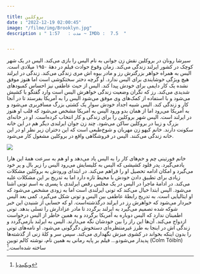 ```yaml
---

title: بروکلین
date : "2022-12-19 02:00:45"
image: "/filme/img/Brooklyn.jpg"
description : " مدت :	1:57 ~ IMDb :  7.5  "


---
```



سیرشا رونان در بروکلین نقش زن جوانی به نام الیس را بازی می‌کند. الیس در یک شهر کوچک در کشور ایرلند زندگی می‌کند. زمان وقوع حوادث فیلم در دههٔ ۱۹۵۰ میلادی است. الیس به همراه خواهر بزرگترش رز و مادر بیوه اش مری زندگی می‌کند. زندگی در ایرلند هیچ ویژگی خوشایندی برای الیس ندارد. او گرچه دختر سختکوشی است اما هنوز موفق نشده یک کار دایمی برای خودش پیدا کند. الیس از حیث عاطفی نیز احساس کمبودهای شدیدی می‌کند. رز که نگران وضعیت زندگی خواهرش الیس است وارد گقتگو با کشیش می‌شود و با استفاده از کمک‌های وی موفق می‌شود الیس را به آمریکا بفرستد تا در آنجا کار و زندگی کند. الیس شبیه اجداد خودش سوار یک کشتی بزرگ مسافربری می‌شود و به آمریکا می‌رود اما از همان بدو ورود الیس به آمریکا مشخص می‌شود که قلب او هنوز در ایرلند است. الیس شهر بروکلین را برای زندگی و کار انتخاب کرده‌است. او در خانه‌ای بزرگ و زیبا در بروکلین ساکن می‌شود. چند زن جوان ایرلندی دیگر هم در این خانه سکونت دارند. خانم کیهو زن مهربان و شوخ‌طبعی است که این دختران زیر نظر او در این خانه زندگی می‌کنند. الیس در فروشگاهی واقع در بروکلین مشغول کار می‌شود. 

![](/filme/img/Brooklyn01.jpg)

خانم فورتینی چم و خم‌های کار را به الیس یاد می‌دهد و او هم به سرعت همهٔ این هارا یادمی‌گیرد. پدر فلود کشیشی که الیس به کلیسایش می‌رود الیس را زیر بال و پر خود می‌گیرد و امکان ادامه تحصیل او را فراهم می‌کند. در ابتدای ورودش به بروکلین مشکلات زیادی برای تطبیق دادن خودش با محیط تازه دارد اما به تدریج بر این مشکلات غلبه می‌کند. در ادامهٔ ماجرا در الیس در یک مجلس رقص ایرلندی با پسری به اسم تونی آشنا می‌شود. الیس ابتدا خیال می‌کند که تونی ایرلندی است اما به زودی مشخص می‌شود که او ایتالیایی است. به تدریج رابطهٔ عاطفی بین الیس و تونی شکل می‌گیرد. کمی بعد الیس خبردار می‌شود که خواهرش رز در ایرلند درگذشته‌است. او که حسابی از شنیدن این خبر شوکه شده تصمیم می‌گیرد به ایرلند برگردد تا مادر عزادارش را تسلی بدهد. تونی اطمینان ندارد که الیس دوباره به آمریکا برگردد و به همین خاطر از الیس درخواست ازدواج می‌کند. آن‌ها این راز را بین خودشان نگه می‌دارند. الیس به ایرلند بازمی‌گردد و زندگی اش در اینجا به طرز غیرمنتظره‌ای دستخوش دگرگونی می‌شود. او نامه‌های تونی را بدون اینکه بخواند در کشوی میزش نگهداری می‌کند. سپس سر و کلهٔ زنی از گذشته‌ها پدیدار می‌شودو… فیلم بر پایه رمانی به همین نام، نوشته کالم توبین (Colm Tóibín) ساخته شده‌است.[^1]

[^1]:[ویکیپدیا](https://fa.wikipedia.org/wiki/%D8%A8%D8%B1%D9%88%DA%A9%D9%84%DB%8C%D9%86_(%D9%81%DB%8C%D9%84%D9%85))
